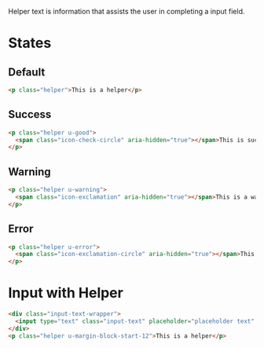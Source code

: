 Helper text is information that assists the user in completing a input field.

# States

## Default

```html
<p class="helper">This is a helper</p>
```

## Success

```html
<p class="helper u-good">
  <span class="icon-check-circle" aria-hidden="true"></span>This is success
</p>
```

## Warning

```html
<p class="helper u-warning">
  <span class="icon-exclamation" aria-hidden="true"></span>This is a warning
</p>
```

## Error

```html
<p class="helper u-error">
  <span class="icon-exclamation-circle" aria-hidden="true"></span>This is an error
</p>
```

# Input with Helper

```html
<div class="input-text-wrapper">
  <input type="text" class="input-text" placeholder="placeholder text" />
</div>
<p class="helper u-margin-block-start-12">This is a helper</p>
```
